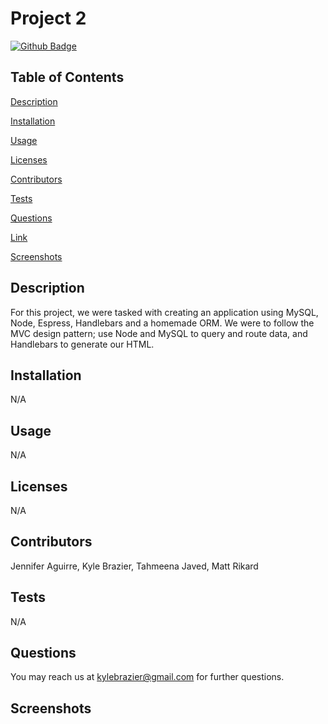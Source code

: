 # Project 2


[![Github Badge](https://img.shields.io/badge/GitHub-Profile-blueviolet?style=plastic&logo=appveyor)](https://github.com/tjaved12)


## Table of Contents


[Description](#Description)

[Installation](#Installation)

[Usage](#Usage)

[Licenses](#Licenses)

[Contributors](#Contributors)

[Tests](#Tests)

[Questions](#Questions)

[Link](#Link)

[Screenshots](#Screenshots)

## Description

For this project, we were tasked with creating an application using MySQL, Node, Espress, Handlebars and a homemade ORM. We were to follow the MVC design pattern; use Node and MySQL to query and route data, and Handlebars to generate our HTML.


## Installation

N/A


## Usage

N/A


## Licenses

N/A


## Contributors

Jennifer Aguirre, Kyle Brazier, Tahmeena Javed, Matt Rikard


## Tests

N/A

## Questions

You may reach us at kylebrazier@gmail.com for further questions.

## Screenshots
<!-- ![screenshot1](./public/assets/images/2020-09-24.png) -->

